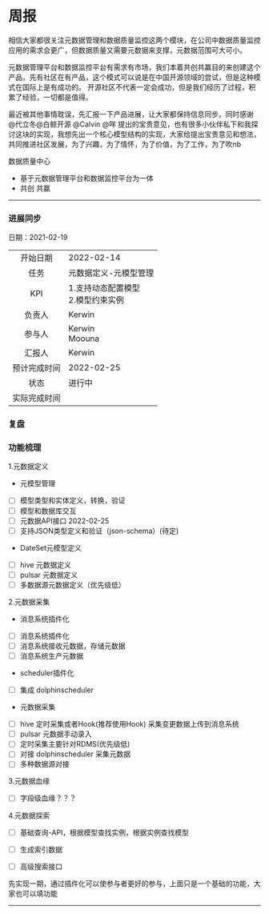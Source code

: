 # 周报

相信大家都很关注元数据管理和数据质量监控这两个模块，在公司中数据质量监控应用的需求会更广，但数据质量又需要元数据来支撑，元数据范围可大可小。

元数据管理平台和数据监控平台有需求有市场，我们本着共创共赢目的来创建这个产品，先有社区在有产品，这个模式可以说是在中国开源领域的尝试，但是这种模式在国际上是有成功的。 开源社区不代表一定会成功，但是我们经历了过程，积累了经验，一切都是值得。

最近被其他事情耽误，先汇报一下产品进展，让大家都保持信息同步。同时感谢 @代立冬@白鲸开源 @Calvin @咩 提出的宝贵意见，也有很多小伙伴私下和我探讨这块的实现，我想先出一个核心模型结构的实现，大家给提出宝贵意见和想法，共同推进社区发展，为了兴趣，为了情怀，为了价值，为了工作，为了吹nb

数据质量中心

- 基于元数据管理平台和数据监控平台为一体
- 共创 共赢

---
### 进展同步

日期：2021-02-19

|        |                         | 
|:------:|:------------------------|
|  开始日期  | 2022-02-14              |
|   任务   | 元数据定义-元模型管理             | 
|  KPI   | 1.支持动态配置模型<br> 2.模型约束实例 | 
|  负责人   | Kerwin                  | 
|  参与人   | Kerwin<br>Moouna        | 
|  汇报人   | Kerwin                  | 
| 预计完成时间 | 2022-02-25              | 
|   状态   | 进行中                     | 
| 实际完成时间 |                         | 

### 复盘


### 功能梳理

1.元数据定义

* 元模型管理
- [ ] 模型类型和实体定义，转换，验证
- [ ] 模型和数据库交互
- [ ] 元数据API接口                    2022-02-25
- [ ] 支持JSON类型定义和验证（json-schema）(待定)

* DateSet元模型定义
- [ ] hive 元数据定义
- [ ] pulsar 元数据定义
- [ ] 多数据源元数据定义（优先级低）

2.元数据采集

* 消息系统插件化
- [ ] 消息系统插件化
- [ ] 消息系统接收元数据，存储元数据
- [ ] 消息系统生产元数据

* scheduler插件化
- [ ] 集成 dolphinscheduler

* 元数据采集
- [ ] hive 定时采集或者Hook(推荐使用Hook) 采集变更数据上传到消息系统
- [ ] pulsar 元数据手动录入
- [ ] 定时采集主要针对RDMS(优先级低)
- [ ] 对接 dolphinscheduler 采集元数据
- [ ] 多种数据源对接

3.元数据血缘
- [ ] 字段级血缘？？？

4.元数据探索
- [ ] 基础查询-API，根据模型查找实例，根据实例查找模型
- [ ] 生成索引数据
- [ ] 高级搜索接口


先实现一期，通过插件化可以使参与者更好的参与，上面只是一个基础的功能，大家也可以填功能

---
